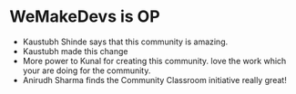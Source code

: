 # WeMakeDevs is OP

- Kaustubh Shinde says that this community is amazing.
- Kaustubh made this change
- More power to Kunal for creating this community. love the work which your are doing for the community.
- Anirudh Sharma finds the Community Classroom initiative really great!

